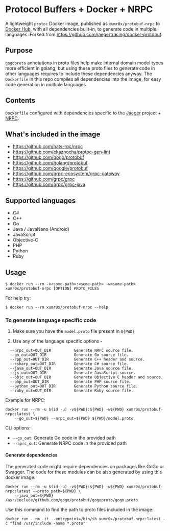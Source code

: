 # Protocol Buffers + Docker + NRPC

A lightweight `protoc` Docker image, published as `xumr0x/protobuf-nrpc` to [Docker Hub](https://hub.docker.com/r/xumr0x/protobuf-nrpc/tags), with all dependencies built-in, to generate code in multiple languages. Forked from https://github.com/jaegertracing/docker-protobuf.

## Purpose

`gogoproto` annotations in proto files help make internal domain model types more efficient in golang, but using these proto files to generate code in other languages requires to include these dependencies anyway. The `Dockerfile` in this repo compiles all dependencies into the image, for easy code generation in multiple languages.

## Contents

`Dockerfile` configured with dependencies specific to the [Jaeger](github.com/jaegertracing/jaeger) project + [NRPC](https://github.com/nats-rpc/nrpc). 

## What's included in the image
- https://github.com/nats-rpc/nrpc
- https://github.com/ckaznocha/protoc-gen-lint
- https://github.com/gogo/protobuf
- https://github.com/golang/protobuf
- https://github.com/google/protobuf
- https://github.com/grpc-ecosystem/grpc-gateway
- https://github.com/grpc/grpc
- https://github.com/grpc/grpc-java

## Supported languages
- C#
- C++
- Go
- Java / JavaNano (Android)
- JavaScript
- Objective-C
- PHP
- Python
- Ruby

## Usage
```
$ docker run --rm -v<some-path>:<some-path> -w<some-path> xumr0x/protobuf-nrpc [OPTION] PROTO_FILES
```

For help try:
```
$ docker run --rm xumr0x/protobuf-nrpc --help
```

### To generate language specific code

1. Make sure you have the `model.proto` file present in `${PWD}`

2. Use any of the language specific options -
```
  --nrpc_out=OUT_DIR          Generate NRPC source file.
  --go_out=OUT_DIR            Generate Go source file.
  --cpp_out=OUT_DIR           Generate C++ header and source.
  --csharp_out=OUT_DIR        Generate C# source file.
  --java_out=OUT_DIR          Generate Java source file.
  --js_out=OUT_DIR            Generate JavaScript source.
  --objc_out=OUT_DIR          Generate Objective C header and source.
  --php_out=OUT_DIR           Generate PHP source file.
  --python_out=OUT_DIR        Generate Python source file.
  --ruby_out=OUT_DIR          Generate Ruby source file.
```

Example for NRPC:
```
docker run --rm -u $(id -u) -v${PWD}:${PWD} -w${PWD} xumr0x/protobuf-nrpc:latest \
    --go_out=${PWD} --nrpc_out=${PWD} ${PWD}/model.proto
```

CLI options:
- `--go_out`: Generate Go code in the provided path
- `--nprc_out`: Generate NRPC code in the provided path

#### Generate dependencies

The generated code might require dependencies on packages like GoGo or Swagger.
The code for these modules can be also generated by using this docker image:

```
docker run --rm -u $(id -u) -v${PWD}:${PWD} -w${PWD} xumr0x/protobuf-nrpc:latest --proto_path=${PWD} \
    --java_out=${PWD} /usr/include/github.com/gogo/protobuf/gogoproto/gogo.proto
```

Use this command to find the path to proto files included in the image:
```
docker run --rm -it --entrypoint=/bin/sh xumr0x/protobuf-nrpc:latest -c "find /usr/include -name *.proto"
```
